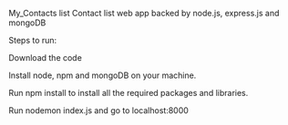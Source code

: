 My_Contacts list
Contact list web app backed by node.js, express.js and mongoDB

Steps to run:

Download the code

Install node, npm and mongoDB on your machine.

Run npm install to install all the required packages and libraries.

Run nodemon index.js and go to localhost:8000
